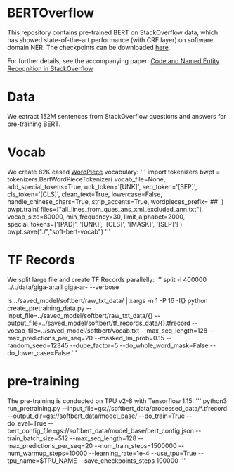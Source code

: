 # BERTOverflow
This repository contains pre-trained BERT on StackOverflow data, which has showed state-of-the-art performance (with CRF layer) on software domain NER. The checkpoints can be downloaded [here](https://drive.google.com/drive/folders/1z4zXexpYU10QNlpcSA_UPfMb2V34zHHO?usp=sharing).

For further details, see the accompanying paper:
[Code and Named Entity Recognition in StackOverflow](https://arxiv.org/pdf/2005.01634.pdf)

# Data
We eatract 152M sentences from StackOverflow questions and answers for pre-training BERT.

# Vocab
We create 82K cased [WordPiece](https://github.com/huggingface/tokenizers) vocabulary:
'''
import tokenizers
bwpt = tokenizers.BertWordPieceTokenizer(
    vocab_file=None,
    add_special_tokens=True,
    unk_token='[UNK]',
    sep_token='[SEP]',
    cls_token='[CLS]',
    clean_text=True,
    lowercase=False,
    handle_chinese_chars=True,
    strip_accents=True,
    wordpieces_prefix='##'
)
bwpt.train(
    files=["all_lines_from_ques_ans_xml_excluded_ann.txt"],
    vocab_size=80000,
    min_frequency=30,
    limit_alphabet=2000,
    special_tokens=['[PAD]', '[UNK]', '[CLS]', '[MASK]', '[SEP]']
)
bwpt.save("./","soft-bert-vocab")
'''

# TF Records
We split large file and create TF Records parallelly:
'''
split -l 400000 ../../data/giga-ar.all giga-ar- --verbose

ls ../saved_model/softbert/raw_txt_data/ | xargs -n 1 -P 16 -I{} python create_pretraining_data.py --input_file=../saved_model/softbert/raw_txt_data/{} --output_file=../saved_model/softbert/tf_records_data/{}.tfrecord --vocab_file=../saved_model/softbert/vocab.txt --max_seq_length=128 --max_predictions_per_seq=20 --masked_lm_prob=0.15 --random_seed=12345 --dupe_factor=5 --do_whole_word_mask=False --do_lower_case=False
'''

# pre-training
The pre-training is conducted on TPU v2-8 with Tensorflow 1.15:
'''
python3 run_pretraining.py --input_file=gs://softbert_data/processed_data/*.tfrecord --output_dir=gs://softbert_data/model_base/ --do_train=True --do_eval=True --bert_config_file=gs://softbert_data/model_base/bert_config.json --train_batch_size=512 --max_seq_length=128 --max_predictions_per_seq=20 --num_train_steps=1500000 --num_warmup_steps=10000 --learning_rate=1e-4 --use_tpu=True --tpu_name=$TPU_NAME --save_checkpoints_steps 100000
'''

